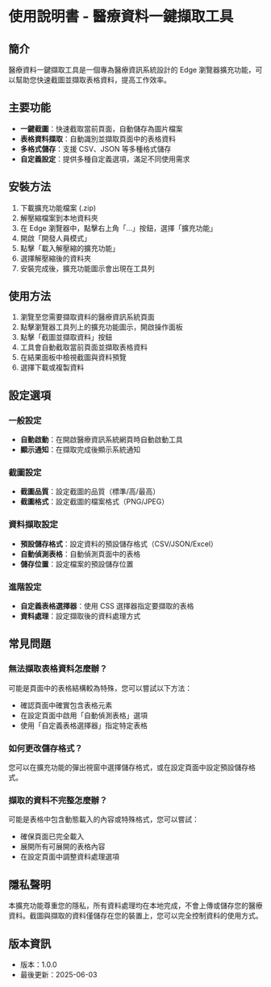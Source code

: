 # 使用說明書 - 醫療資料一鍵擷取工具

## 簡介

醫療資料一鍵擷取工具是一個專為醫療資訊系統設計的 Edge 瀏覽器擴充功能，可以幫助您快速截圖並擷取表格資料，提高工作效率。

## 主要功能

- **一鍵截圖**：快速截取當前頁面，自動儲存為圖片檔案
- **表格資料擷取**：自動識別並擷取頁面中的表格資料
- **多格式儲存**：支援 CSV、JSON 等多種格式儲存
- **自定義設定**：提供多種自定義選項，滿足不同使用需求

## 安裝方法

1. 下載擴充功能檔案 (.zip)
2. 解壓縮檔案到本地資料夾
3. 在 Edge 瀏覽器中，點擊右上角「...」按鈕，選擇「擴充功能」
4. 開啟「開發人員模式」
5. 點擊「載入解壓縮的擴充功能」
6. 選擇解壓縮後的資料夾
7. 安裝完成後，擴充功能圖示會出現在工具列

## 使用方法

1. 瀏覽至您需要擷取資料的醫療資訊系統頁面
2. 點擊瀏覽器工具列上的擴充功能圖示，開啟操作面板
3. 點擊「截圖並擷取資料」按鈕
4. 工具會自動截取當前頁面並擷取表格資料
5. 在結果面板中檢視截圖與資料預覽
6. 選擇下載或複製資料

## 設定選項

### 一般設定
- **自動啟動**：在開啟醫療資訊系統網頁時自動啟動工具
- **顯示通知**：在擷取完成後顯示系統通知

### 截圖設定
- **截圖品質**：設定截圖的品質（標準/高/最高）
- **截圖格式**：設定截圖的檔案格式（PNG/JPEG）

### 資料擷取設定
- **預設儲存格式**：設定資料的預設儲存格式（CSV/JSON/Excel）
- **自動偵測表格**：自動偵測頁面中的表格
- **儲存位置**：設定檔案的預設儲存位置

### 進階設定
- **自定義表格選擇器**：使用 CSS 選擇器指定要擷取的表格
- **資料處理**：設定擷取後的資料處理方式

## 常見問題

### 無法擷取表格資料怎麼辦？
可能是頁面中的表格結構較為特殊，您可以嘗試以下方法：
- 確認頁面中確實包含表格元素
- 在設定頁面中啟用「自動偵測表格」選項
- 使用「自定義表格選擇器」指定特定表格

### 如何更改儲存格式？
您可以在擴充功能的彈出視窗中選擇儲存格式，或在設定頁面中設定預設儲存格式。

### 擷取的資料不完整怎麼辦？
可能是表格中包含動態載入的內容或特殊格式，您可以嘗試：
- 確保頁面已完全載入
- 展開所有可展開的表格內容
- 在設定頁面中調整資料處理選項

## 隱私聲明

本擴充功能尊重您的隱私，所有資料處理均在本地完成，不會上傳或儲存您的醫療資料。截圖與擷取的資料僅儲存在您的裝置上，您可以完全控制資料的使用方式。

## 版本資訊

- 版本：1.0.0
- 最後更新：2025-06-03
